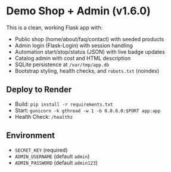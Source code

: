 
# Demo Shop + Admin (v1.6.0)

This is a clean, working Flask app with:
- Public shop (home/about/faq/contact) with seeded products
- Admin login (Flask-Login) with session handling
- Automation start/stop/status (JSON) with live badge updates
- Catalog admin with cost and HTML description
- SQLite persistence at `/var/tmp/app.db`
- Bootstrap styling, health checks, and `robots.txt` (noindex)

## Deploy to Render
- Build: `pip install -r requirements.txt`
- Start: `gunicorn -k gthread -w 1 -b 0.0.0.0:$PORT app:app`
- Health Check: `/healthz`

## Environment
- `SECRET_KEY` (required)
- `ADMIN_USERNAME` (default `admin`)
- `ADMIN_PASSWORD` (default `admin123`)

